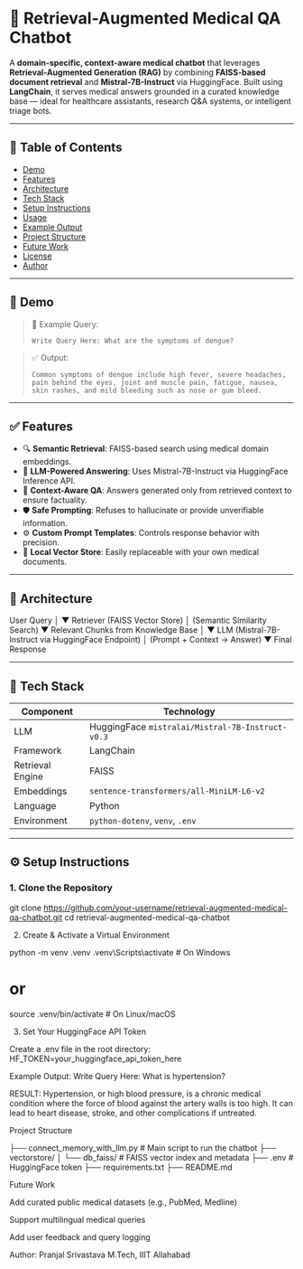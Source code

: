 # 🧠 Retrieval-Augmented Medical QA Chatbot

A **domain-specific, context-aware medical chatbot** that leverages **Retrieval-Augmented Generation (RAG)** by combining **FAISS-based document retrieval** and **Mistral-7B-Instruct** via HuggingFace. Built using **LangChain**, it serves medical answers grounded in a curated knowledge base — ideal for healthcare assistants, research Q&A systems, or intelligent triage bots.

---

## 📌 Table of Contents

- [Demo](#demo)
- [Features](#features)
- [Architecture](#architecture)
- [Tech Stack](#tech-stack)
- [Setup Instructions](#setup-instructions)
- [Usage](#usage)
- [Example Output](#example-output)
- [Project Structure](#project-structure)
- [Future Work](#future-work)
- [License](#license)
- [Author](#author)

---

## 🚀 Demo

> 💬 Example Query:
> ```
> Write Query Here: What are the symptoms of dengue?
> ```

> ✅ Output:
> ```
> Common symptoms of dengue include high fever, severe headaches, pain behind the eyes, joint and muscle pain, fatigue, nausea, skin rashes, and mild bleeding such as nose or gum bleed.
> ```

---

## ✅ Features

- 🔍 **Semantic Retrieval**: FAISS-based search using medical domain embeddings.
- 🧠 **LLM-Powered Answering**: Uses Mistral-7B-Instruct via HuggingFace Inference API.
- 💬 **Context-Aware QA**: Answers generated only from retrieved context to ensure factuality.
- 🛡️ **Safe Prompting**: Refuses to hallucinate or provide unverifiable information.
- ⚙️ **Custom Prompt Templates**: Controls response behavior with precision.
- 📁 **Local Vector Store**: Easily replaceable with your own medical documents.

---

## 🧱 Architecture

User Query
│
▼
Retriever (FAISS Vector Store)
│ (Semantic Similarity Search)
▼
Relevant Chunks from Knowledge Base
│
▼
LLM (Mistral-7B-Instruct via HuggingFace Endpoint)
│ (Prompt + Context → Answer)
▼
Final Response

---

## 🧰 Tech Stack

| Component        | Technology                                 |
|------------------|---------------------------------------------|
| LLM              | HuggingFace `mistralai/Mistral-7B-Instruct-v0.3` |
| Framework        | LangChain                                  |
| Retrieval Engine | FAISS                                       |
| Embeddings       | `sentence-transformers/all-MiniLM-L6-v2`    |
| Language         | Python                                      |
| Environment      | `python-dotenv`, `venv`, `.env`             |

---

## ⚙️ Setup Instructions

### 1. Clone the Repository

git clone https://github.com/your-username/retrieval-augmented-medical-qa-chatbot.git
cd retrieval-augmented-medical-qa-chatbot

2. Create & Activate a Virtual Environment

python -m venv .venv
.venv\Scripts\activate         # On Windows
# or
source .venv/bin/activate     # On Linux/macOS

3. Set Your HuggingFace API Token

Create a .env file in the root directory:
HF_TOKEN=your_huggingface_api_token_here

Example Output:
Write Query Here: What is hypertension?

RESULT:
Hypertension, or high blood pressure, is a chronic medical condition where the force of blood against the artery walls is too high. It can lead to heart disease, stroke, and other complications if untreated.

Project Structure

├── connect_memory_with_llm.py        # Main script to run the chatbot
├── vectorstore/
│   └── db_faiss/                     # FAISS vector index and metadata
├── .env                              # HuggingFace token
├── requirements.txt
├── README.md

Future Work

Add curated public medical datasets (e.g., PubMed, Medline)

Support multilingual medical queries

 Add user feedback and query logging

 Author:
 Pranjal Srivastava
 M.Tech, IIIT Allahabad
